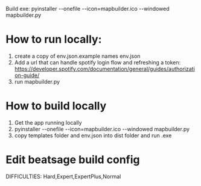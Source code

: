 Build exe:
pyinstaller --onefile --icon=mapbuilder.ico --windowed mapbuilder.py

# How to run locally:
1. create a copy of env.json.example names env.json
2. Add a url that can handle spotify login flow and refreshing a token: https://developer.spotify.com/documentation/general/guides/authorization-guide/
3. run mapbuilder.py

# How to build locally
1. Get the app running locally
2. pyinstaller --onefile --icon=mapbuilder.ico --windowed mapbuilder.py
3. copy templates folder and env.json into dist folder and run .exe

# Edit beatsage build config
DIFFICULTIES: Hard,Expert,ExpertPlus,Normal